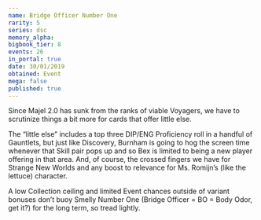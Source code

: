 ```yaml
---
name: Bridge Officer Number One
rarity: 5
series: dsc
memory_alpha:
bigbook_tier: 8
events: 26
in_portal: true
date: 30/01/2019
obtained: Event
mega: false
published: true
---
```


Since Majel 2.0 has sunk from the ranks of viable Voyagers, we have to scrutinize things a bit more for cards that offer little else.

The “little else” includes a top three DIP/ENG Proficiency roll in a handful of Gauntlets, but just like Discovery, Burnham is going to hog the screen time whenever that Skill pair pops up and so Bex is limited to being a new player offering in that area. And, of course, the crossed fingers we have for Strange New Worlds and any boost to relevance for Ms. Romijn’s (like the lettuce) character.

A low Collection ceiling and limited Event chances outside of variant bonuses don’t buoy Smelly Number One (Bridge Officer = BO = Body Odor, get it?) for the long term, so tread lightly.
